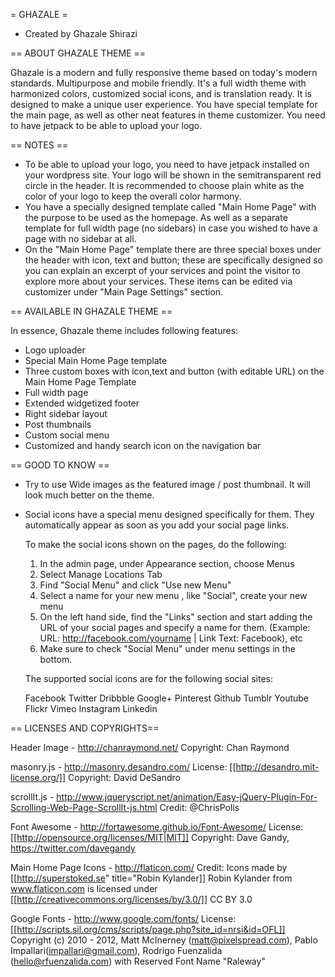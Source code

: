 = GHAZALE =

* Created by Ghazale Shirazi

== ABOUT GHAZALE THEME ==

Ghazale is a modern and fully responsive theme based on today's modern standards. Multipurpose and mobile friendly. It's a full width theme with harmonized colors, customized social icons, and is translation ready. It is designed to make a unique user experience. You have special template for the main page, as well as other neat features in theme customizer. You need to have jetpack to be able to upload your logo.

== NOTES ==

* To be able to upload your logo, you need to have jetpack installed on your wordpress site. Your logo will be shown in the semitransparent red circle in the header. It is recommended to choose plain white as the color of your logo to keep the overall color harmony.
* You have a specially designed template called "Main Home Page" with the purpose to be used as the homepage. As well as a separate template for full width page (no sidebars) in case you wished to have a page with no sidebar at all.
* On the "Main Home Page" template there are three special boxes under the header with icon, text and button; these are specifically designed so you can explain an excerpt of your services and point the visitor to explore more about your services. These items can be edited via customizer under "Main Page Settings" section.

== AVAILABLE IN GHAZALE THEME ==

In essence, Ghazale theme includes following features:

* Logo uploader
* Special Main Home Page template
* Three custom boxes with icon,text and button (with editable URL) on the Main Home Page Template
* Full width page
* Extended widgetized footer
* Right sidebar layout
* Post thumbnails
* Custom social menu
* Customized and handy search icon on the navigation bar


== GOOD TO KNOW ==

* Try to use Wide images as the featured image / post thumbnail. It will look much better on the theme.
* Social icons have a special menu designed specifically for them. They automatically appear as soon as you add your social page links.

    To make the social icons shown on the pages, do the following:

    1. In the admin page, under Appearance section, choose Menus
    2. Select Manage Locations Tab
    3. Find "Social Menu" and click "Use new Menu"
    4. Select a name for your new menu , like "Social", create your new menu
    5. On the left hand side, find the "Links" section and start adding the URL of your social pages and specify a name for them. (Example: URL: http://facebook.com/yourname | Link Text: Facebook), etc
    6. Make sure to check "Social Menu" under menu settings in the bottom.

    The supported social icons are for the following social sites:

    Facebook
    Twitter
    Dribbble
    Google+
    Pinterest
    Github
    Tumblr
    Youtube
    Flickr
    Vimeo
    Instagram
    Linkedin


== LICENSES AND COPYRIGHTS==

Header Image - http://chanraymond.net/
Copyright: Chan Raymond

masonry.js - http://masonry.desandro.com/
License: [[http://desandro.mit-license.org/]]
Copyright: David DeSandro

scrollIt.js - http://www.jqueryscript.net/animation/Easy-jQuery-Plugin-For-Scrolling-Web-Page-ScrollIt-js.html
Credit: @ChrisPolis

Font Awesome - http://fortawesome.github.io/Font-Awesome/
License: [[http://opensource.org/licenses/MIT|MIT]]
Copyright: Dave Gandy, https://twitter.com/davegandy

Main Home Page Icons - http://flaticon.com/
Credit: Icons made by [[http://superstoked.se" title="Robin Kylander]] Robin Kylander from www.flaticon.com is licensed under [[http://creativecommons.org/licenses/by/3.0/]] CC BY 3.0

Google Fonts - http://www.google.com/fonts/
License: [[http://scripts.sil.org/cms/scripts/page.php?site_id=nrsi&id=OFL]]
Copyright (c) 2010 - 2012, Matt McInerney (matt@pixelspread.com), Pablo Impallari(impallari@gmail.com), Rodrigo Fuenzalida (hello@rfuenzalida.com) with Reserved Font Name "Raleway"
